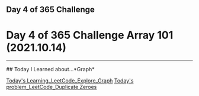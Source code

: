 ## Day 4 of 365 Challenge

# Day 4 of 365 Challenge Array 101 (2021.10.14)
<hr/>
## Today I Learned about...*Graph*

[Today's Learning_LeetCode_Explore_Graph](https://leetcode.com/explore/learn/card/graph/)
[Today's problem_LeetCode_Duplicate Zeroes]()
